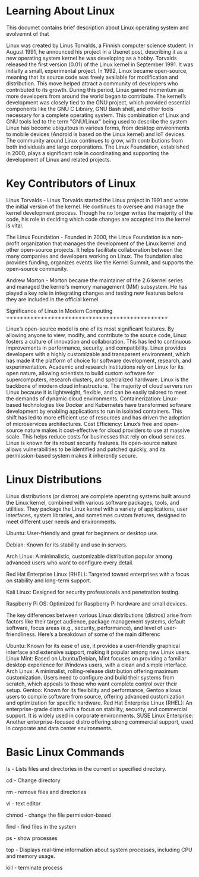 Learning About Linux
=====================================

This documet contains brief description about Linux operating system and evolvemnt of that

 Linux was created by Linus Torvalds, a Finnish computer science student. In August 1991, he announced his project in a Usenet post, describing it as a new operating system kernel he was developing as a hobby. 
 Torvalds released the first version (0.01) of the Linux kernel in September 1991. It was initially a small, experimental project. In 1992, Linux became open-source, meaning that its source code was freely available for modification and distribution. This move helped attract a community of developers who contributed to its growth.
 During this period, Linux gained momentum as more developers from around the world began to contribute. The kernel’s development was closely tied to the GNU project, which provided essential components like the GNU C Library, GNU Bash shell, and other tools necessary for a complete operating system. This combination of Linux and GNU tools led to the term "GNU/Linux" being used to describe the system
 Linux has become ubiquitous in various forms, from desktop environments to mobile devices (Android is based on the Linux kernel) and IoT devices. The community around Linux continues to grow, with contributions from both individuals and large corporations. The Linux Foundation, established in 2000, plays a significant role in coordinating and supporting the development of Linux and related projects.
 
 Key Contributors of Linux
 =============================
 
  Linus Torvalds  - Linus Torvalds started the Linux project in 1991 and wrote the initial version of the kernel. He continues to oversee and manage the kernel development process. Though he no longer writes the majority of the code, his role in deciding which code changes are accepted into the kernel is vital.
  
  The Linux Foundation - Founded in 2000, the Linux Foundation is a non-profit organization that manages the development of the Linux kernel and other open-source projects. It helps facilitate collaboration between the many companies and developers working on Linux. The foundation also provides funding, organizes events like the Kernel Summit, and supports the open-source community.
  
  Andrew Morton - Morton became the maintainer of the 2.6 kernel series and managed the kernel’s memory management (MM) subsystem. He has played a key role in integrating changes and testing new features before they are included in the official kernel.
  
 Significance of Linux in Modern Computing
 +++++++++++++++++++++++++++++++++++++++++++++++
 
 
 Linux’s open-source model is one of its most significant features. By allowing anyone to view, modify, and contribute to the source code, Linux fosters a culture of innovation and collaboration. This has led to continuous improvements in performance, security, and compatibility.
 Linux provides developers with a highly customizable and transparent environment, which has made it the platform of choice for software development, research, and experimentation.
 Academic and research institutions rely on Linux for its open nature, allowing scientists to build custom software for supercomputers, research clusters, and specialized hardware.
 Linux is the backbone of modern cloud infrastructure. The majority of cloud servers run Linux because it is lightweight, flexible, and can be easily tailored to meet the demands of dynamic cloud environments.
Containerization: Linux-based technologies like Docker and Kubernetes have transformed software development by enabling applications to run in isolated containers. This shift has led to more efficient use of resources and has driven the adoption of microservices architectures.
Cost Efficiency: Linux’s free and open-source nature makes it cost-effective for cloud providers to use at massive scale. This helps reduce costs for businesses that rely on cloud services.
  Linux is known for its robust security features. Its open-source nature allows vulnerabilities to be identified and patched quickly, and its permission-based system makes it inherently secure.
  
  Linux Distributions
  =========================
  
  Linux distributions (or distros) are complete operating systems built around the Linux kernel, combined with various software packages, tools, and utilities. They package the Linux kernel with a variety of applications, user interfaces, system libraries, and sometimes custom features, designed to meet different user needs and environments.
  
Ubuntu: User-friendly and great for beginners or desktop use.
  
Debian: Known for its stability and use in servers.

Arch Linux: A minimalistic, customizable distribution popular among advanced users who want to configure every detail.

Red Hat Enterprise Linux (RHEL): Targeted toward enterprises with a focus on stability and long-term support.

Kali Linux: Designed for security professionals and penetration testing.

Raspberry Pi OS: Optimized for Raspberry Pi hardware and small devices.


The key differences between various Linux distributions (distros) arise from factors like their target audience, package management systems, default software, focus areas (e.g., security, performance), and level of user-friendliness. Here’s a breakdown of some of the main differenc

Ubuntu: Known for its ease of use, it provides a user-friendly graphical interface and extensive support, making it popular among new Linux users.
Linux Mint: Based on Ubuntu/Debian, Mint focuses on providing a familiar desktop experience for Windows users, with a clean and simple interface.
Arch Linux: A minimalist, rolling-release distribution offering maximum customization. Users need to configure and build their systems from scratch, which appeals to those who want complete control over their setup.
Gentoo: Known for its flexibility and performance, Gentoo allows users to compile software from source, offering advanced customization and optimization for specific hardware.
Red Hat Enterprise Linux (RHEL): An enterprise-grade distro with a focus on stability, security, and commercial support. It is widely used in corporate environments.
SUSE Linux Enterprise: Another enterprise-focused distro offering strong commercial support, used in corporate and data center environments.


Basic Linux Commands
===========================

ls - Lists files and directories in the current or specified directory.

cd - Change directory

rm - remove files and directories

vi - text editor

chmod - change the file permission-based

find - find files in the system

ps - show processes

top - Displays real-time information about system processes, including CPU and memory usage.

kill - terminate process